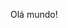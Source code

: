 <!DOCTYPE html>
<html lang="pt-br">
  <head>
    <meta charset="UTF-8">
    <title>PHenriSS DEV</title>
  </head>
  <body>
    <p>Olá mundo!</p>
  </body>
  <footer>
  </footer>
</html>
